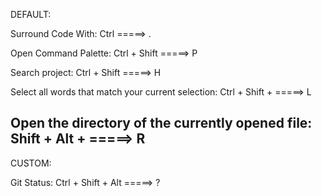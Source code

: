 DEFAULT:

Surround Code With:
Ctrl =====> .

Open Command Palette:
Ctrl + Shift =====> P

Search project:
Ctrl + Shift =====> H

Select all words that match your current selection:
Ctrl + Shift + =====> L

Open the directory of the currently opened file:
Shift + Alt + =====> R
-----------------

CUSTOM:

Git Status:
Ctrl + Shift + Alt =====> ?
